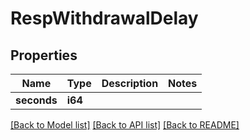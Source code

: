 # RespWithdrawalDelay

## Properties

Name | Type | Description | Notes
------------ | ------------- | ------------- | -------------
**seconds** | **i64** |  | 

[[Back to Model list]](../README.md#documentation-for-models) [[Back to API list]](../README.md#documentation-for-api-endpoints) [[Back to README]](../README.md)


